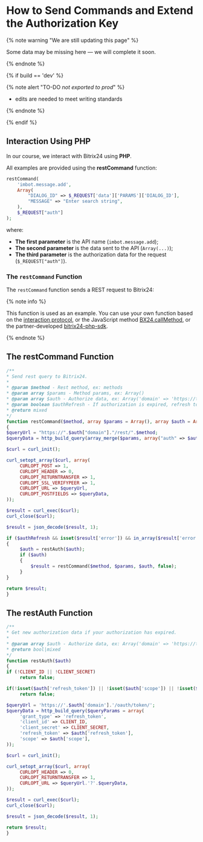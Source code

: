 # How to Send Commands and Extend the Authorization Key

{% note warning "We are still updating this page" %}

Some data may be missing here — we will complete it soon.

{% endnote %}

{% if build == 'dev' %}

{% note alert "TO-DO _not exported to prod_" %}

- edits are needed to meet writing standards

{% endnote %}

{% endif %}

## Interaction Using PHP

In our course, we interact with Bitrix24 using **PHP**.

All examples are provided using the **restCommand** function:

```php
restCommand(
    'imbot.message.add',
    Array(
        "DIALOG_ID" => $_REQUEST['data']['PARAMS']['DIALOG_ID'],
        "MESSAGE" => "Enter search string",
    ),
    $_REQUEST["auth"]
);
```

where:
- **The first parameter** is the API name (`imbot.message.add`);
- **The second parameter** is the data sent to the API (`Array(...)`);
- **The third parameter** is the authorization data for the request (`$_REQUEST["auth"]`).

### The `restCommand` Function

The `restCommand` function sends a REST request to Bitrix24:

{% note info %}

This function is used as an example. You can use your own function based on the [interaction protocol](../how-to-call-rest-api/general-principles.md), or the JavaScript method [BX24.callMethod](../bx24-js-sdk/how-to-call-rest-methods/bx24-call-method.md), or the partner-developed [bitrix24-php-sdk](https://github.com/mesilov/bitrix24-php-sdk).

{% endnote %}

## The restCommand Function

```php
/**
* Send rest query to Bitrix24.
*
* @param $method - Rest method, ex: methods
* @param array $params - Method params, ex: Array()
* @param array $auth - Authorize data, ex: Array('domain' => 'https://test.bitrix24.com', 'access_token' => '7inpwszbuu8vnwr5jmabqa467rqur7u6')
* @param boolean $authRefresh - If authorization is expired, refresh token
* @return mixed
*/
function restCommand($method, array $params = Array(), array $auth = Array(), $authRefresh = true)
{
$queryUrl = "https://".$auth["domain"]."/rest/".$method;
$queryData = http_build_query(array_merge($params, array("auth" => $auth["access_token"])));

$curl = curl_init();

curl_setopt_array($curl, array(
     CURLOPT_POST => 1,
     CURLOPT_HEADER => 0,
     CURLOPT_RETURNTRANSFER => 1,
     CURLOPT_SSL_VERIFYPEER => 1,
     CURLOPT_URL => $queryUrl,
     CURLOPT_POSTFIELDS => $queryData,
));

$result = curl_exec($curl);
curl_close($curl);

$result = json_decode($result, 1);

if ($authRefresh && isset($result['error']) && in_array($result['error'], array('expired_token', 'invalid_token')))
{
     $auth = restAuth($auth);
     if ($auth)
     {
         $result = restCommand($method, $params, $auth, false);
     }
}

return $result;
}
```

## The restAuth Function

```php
/**
* Get new authorization data if your authorization has expired.
*
* @param array $auth - Authorize data, ex: Array('domain' => 'https://test.bitrix24.com', 'access_token' => '7inpwszbuu8vnwr5jmabqa467rqur7u6')
* @return bool|mixed
*/
function restAuth($auth)
{
if (!CLIENT_ID || !CLIENT_SECRET)
     return false;

if(!isset($auth['refresh_token']) || !isset($auth['scope']) || !isset($auth['domain']))
     return false;

$queryUrl = 'https://'.$auth['domain'].'/oauth/token/';
$queryData = http_build_query($queryParams = array(
     'grant_type' => 'refresh_token',
     'client_id' => CLIENT_ID,
     'client_secret' => CLIENT_SECRET,
     'refresh_token' => $auth['refresh_token'],
     'scope' => $auth['scope'],
));

$curl = curl_init();

curl_setopt_array($curl, array(
     CURLOPT_HEADER => 0,
     CURLOPT_RETURNTRANSFER => 1,
     CURLOPT_URL => $queryUrl.'?'.$queryData,
));

$result = curl_exec($curl);
curl_close($curl);

$result = json_decode($result, 1);

return $result;
}
```